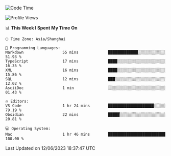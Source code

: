 <!--START_SECTION:waka-->
![Code Time](http://img.shields.io/badge/Code%20Time-107%20hrs%2014%20mins-blue)

![Profile Views](http://img.shields.io/badge/Profile%20Views-14-blue)

📊 **This Week I Spent My Time On** 

```text
🕑︎ Time Zone: Asia/Shanghai

💬 Programming Languages: 
Markdown                 55 mins             █████████████░░░░░░░░░░░░   51.93 % 
TypeScript               17 mins             ████░░░░░░░░░░░░░░░░░░░░░   16.35 % 
XML                      16 mins             ████░░░░░░░░░░░░░░░░░░░░░   15.86 % 
SQL                      12 mins             ███░░░░░░░░░░░░░░░░░░░░░░   12.02 % 
AsciiDoc                 1 min               ░░░░░░░░░░░░░░░░░░░░░░░░░   01.43 % 

🔥 Editors: 
VS Code                  1 hr 24 mins        ████████████████████░░░░░   79.19 % 
Obsidian                 22 mins             █████░░░░░░░░░░░░░░░░░░░░   20.81 % 

💻 Operating System: 
Mac                      1 hr 46 mins        █████████████████████████   100.00 % 
```


 Last Updated on 12/06/2023 18:37:47 UTC
<!--END_SECTION:waka-->